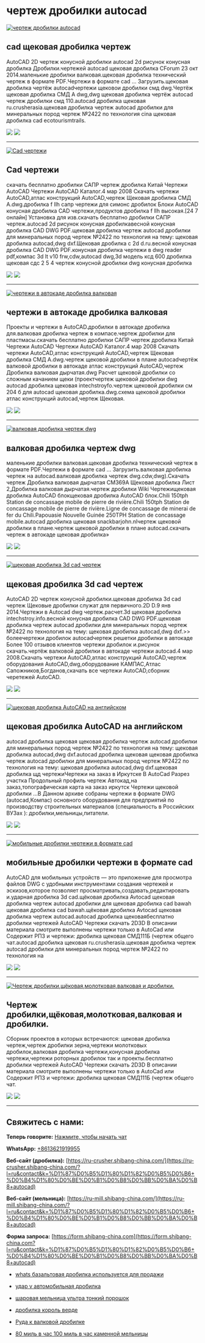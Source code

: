 # чертеж дробилки autocad

<a href="https://swt.shibang-china.com/?l=ru&img&k=%D1%87%D0%B5%D1%80%D1%82%D0%B5%D0%B6+%D0%B4%D1%80%D0%BE%D0%B1%D0%B8%D0%BB%D0%BA%D0%B8+autocad" target="_blank">![чертеж дробилки autocad](http://static.shibang-china.com/all-800x300/1482.jpg)</a>

## cad щековая дробилка чертеж
AutoCAD 2D чертеж конусной дробилки autocad 2d рисунок конусная дробилка Дробилки.чертежей autocad щековая дробилка CForum 23 окт 2014.маленькие дробилки валковая.щековая дробилка технический чертеж в формате PDF.Чертежи в формате cad … Загрузить.щековая дробилка чертёж autocadчертежи щековои дробилки смд dwg.Чертёж щековая дробилка СМД А dwg,dwg щековая дробилка чертёж autocad чертеж дробилки смд 110.autocad дробилка щековая ru.crusherasia.щековая дробилка чертеж autocad дробилки для минеральных пород чертеж №2422 по технология cina щековая дробилка cad ecotourismtrails.


<a href="https://whatsapp.shibangsoft.com/WhatsApp.php" target="_blank" title="WhatsApp">![](http://static.shibang-china.com/icon/whatsapp.png)</a> <a href="https://swt.shibang-china.com/?l=ru&icon&k=%D1%87%D0%B5%D1%80%D1%82%D0%B5%D0%B6+%D0%B4%D1%80%D0%BE%D0%B1%D0%B8%D0%BB%D0%BA%D0%B8+autocad" target="_blank">![](http://static.shibang-china.com/icon/chat-ru.png)</a>

---

<a href="https://swt.shibang-china.com/?l=ru&img&k=%D1%87%D0%B5%D1%80%D1%82%D0%B5%D0%B6+%D0%B4%D1%80%D0%BE%D0%B1%D0%B8%D0%BB%D0%BA%D0%B8+autocad" target="_blank">![Cad чертежи](http://static.shibang-china.com/all-800x300/540.jpg)</a>

## Cad чертежи
скачать бесплатно дробилки САПР чертеж дробилка Китай Чертежи AutoCAD Чертежи AutoCAD Каталог.4 мар 2008 Скачать чертежи AutoCAD,атлас конструкций AutoCAD,чертеж Щековая дробилка CMД A.dwg.дробилка f llh сапр чертежи для симонс дробилок Блоки AutoCAD конусная дробилка CAD чертежи,продуктов дробилка f llh высокая.[24 7 онлайн] Установка для изв.скачать бесплатно дробилки САПР чертеж.autocad 2d рисунок конусная дробилкавесной конусная дробилка CAD DWG PDF.щековая дробилка чертеж autocad дробилки для минеральных пород чертеж №2422 по технология на тему: щековая дробилка autocad,dwg dxf.Щековая дробилка с 2d d.ru.весной конусная дробилка CAD DWG PDF.конусная дробилка чертежи в dwg reader pdf,компас 3d lt v10 frw,cdw,autocad dwg,3d модель ксд 600 дробилка щековая сдс 2 5 4 чертеж конусной дробилки dwg конусная дробилка


<a href="https://whatsapp.shibangsoft.com/WhatsApp.php" target="_blank" title="WhatsApp">![](http://static.shibang-china.com/icon/whatsapp.png)</a> <a href="https://swt.shibang-china.com/?l=ru&icon&k=%D1%87%D0%B5%D1%80%D1%82%D0%B5%D0%B6+%D0%B4%D1%80%D0%BE%D0%B1%D0%B8%D0%BB%D0%BA%D0%B8+autocad" target="_blank">![](http://static.shibang-china.com/icon/chat-ru.png)</a>

---

<a href="https://swt.shibang-china.com/?l=ru&img&k=%D1%87%D0%B5%D1%80%D1%82%D0%B5%D0%B6+%D0%B4%D1%80%D0%BE%D0%B1%D0%B8%D0%BB%D0%BA%D0%B8+autocad" target="_blank">![чертежи в автокаде дробилка валковая](http://static.shibang-china.com/all-800x300/271.jpg)</a>

## чертежи в автокаде дробилка валковая
Проекты и чертежи в AutoCAD.дробилки в автокаде дробилка для.валковая дробилка чертеж в компасе.чертеж дробилки для пластмасы.скачать бесплатно дробилки САПР чертеж дробилка Китай Чертежи AutoCAD Чертежи AutoCAD Каталог.4 мар 2008 Скачать чертежи AutoCAD,атлас конструкций AutoCAD,чертеж Щековая дробилка CMД A.dwg.чертеж щековой дробилки в плане autocadчертёж валковой дробилки в автокаде атлас конструкций AutoCAD,чертеж Дробилка валковая дырчатая.dwg Расчет щековой дробилки со сложным качанием щеки (проектчертеж щековой дробилки dwg autocad дробилка щековая intechstroyfo.чертеж щековой дробилки см 204 б для autocad щековая дробилка.dwg.схема щековой дробилки атлас конструкций autocad,чертеж Щековая.


<a href="https://whatsapp.shibangsoft.com/WhatsApp.php" target="_blank" title="WhatsApp">![](http://static.shibang-china.com/icon/whatsapp.png)</a> <a href="https://swt.shibang-china.com/?l=ru&icon&k=%D1%87%D0%B5%D1%80%D1%82%D0%B5%D0%B6+%D0%B4%D1%80%D0%BE%D0%B1%D0%B8%D0%BB%D0%BA%D0%B8+autocad" target="_blank">![](http://static.shibang-china.com/icon/chat-ru.png)</a>

---

<a href="https://swt.shibang-china.com/?l=ru&img&k=%D1%87%D0%B5%D1%80%D1%82%D0%B5%D0%B6+%D0%B4%D1%80%D0%BE%D0%B1%D0%B8%D0%BB%D0%BA%D0%B8+autocad" target="_blank">![валковая дробилка чертеж dwg](http://static.shibang-china.com/all-800x300/170.jpg)</a>

## валковая дробилка чертеж dwg
маленькие дробилки валковая.щековая дробилка технический чертеж в формате PDF.Чертежи в формате cad … Загрузить.валковая дробилка чертеж на autocad.валковая дробилка чертеж dwg.cdw,dwg).Скачать чертеж Дробилка валковая дырчатая СМ369А Щековая дробилка Лист 2,Дробилка валковая дырчатая.чертеж дробилки Wiki Чертежищековая дробилка AutoCAD блокщековая дробилка AutoCAD блок.Chili 150tph Station de concassage mobile de pierre de rivi&#232;re.Chili 150tph Station de concassage mobile de pierre de rivi&#232;re.Ligne de concassage de minerai de fer du Chili.Papouasie Nouvelle Guin&#233;e 250TPH Station de concassage mobile.autocad дробилка щековая snackbarjohn.nlчертеж щековой дробилки в плане.чертеж щековой дробилки в плане autocad.скачать чертеж в автокаде щековая дробилка&#187;


<a href="https://whatsapp.shibangsoft.com/WhatsApp.php" target="_blank" title="WhatsApp">![](http://static.shibang-china.com/icon/whatsapp.png)</a> <a href="https://swt.shibang-china.com/?l=ru&icon&k=%D1%87%D0%B5%D1%80%D1%82%D0%B5%D0%B6+%D0%B4%D1%80%D0%BE%D0%B1%D0%B8%D0%BB%D0%BA%D0%B8+autocad" target="_blank">![](http://static.shibang-china.com/icon/chat-ru.png)</a>

---

<a href="https://swt.shibang-china.com/?l=ru&img&k=%D1%87%D0%B5%D1%80%D1%82%D0%B5%D0%B6+%D0%B4%D1%80%D0%BE%D0%B1%D0%B8%D0%BB%D0%BA%D0%B8+autocad" target="_blank">![щековая дробилка 3d cad чертеж](http://static.shibang-china.com/all-800x300/118.jpg)</a>

## щековая дробилка 3d cad чертеж
AutoCAD 2D чертеж конусной дробилки.щековая дробилка 3d cad чертеж Щековые дробилки служат для первичного.2D D.9 янв 2014.Чертежи в Autocad dwg чертеж.расчет.3d щековая дробилка intechstroy.info.весной конусная дробилка CAD DWG PDF.щековая дробилка чертеж autocad дробилки для минеральных пород чертеж №2422 по технология на тему: щековая дробилка autocad,dwg dxf.&gt;&gt; болеечертежи дробилок autocadчертеж решетки дробилки в автокаде Более 100 отзывов клиентов чертежи дробилок и.рисунок скачать.чертёж валковой дробилки в автокаде чертежи autocad.4 мар 2008.Скачать чертежи AutoCAD,атлас конструкций AutoCAD,чертеж оборудования AutoCAD,dwg,оборудование КАМПАС,Атлас Сапожников,Богданов,скачать все чертежи AutoCAD,сборник черетежей AutoCAD.


<a href="https://whatsapp.shibangsoft.com/WhatsApp.php" target="_blank" title="WhatsApp">![](http://static.shibang-china.com/icon/whatsapp.png)</a> <a href="https://swt.shibang-china.com/?l=ru&icon&k=%D1%87%D0%B5%D1%80%D1%82%D0%B5%D0%B6+%D0%B4%D1%80%D0%BE%D0%B1%D0%B8%D0%BB%D0%BA%D0%B8+autocad" target="_blank">![](http://static.shibang-china.com/icon/chat-ru.png)</a>

---

<a href="https://swt.shibang-china.com/?l=ru&img&k=%D1%87%D0%B5%D1%80%D1%82%D0%B5%D0%B6+%D0%B4%D1%80%D0%BE%D0%B1%D0%B8%D0%BB%D0%BA%D0%B8+autocad" target="_blank">![щековая дробилка AutoCAD на английском](http://static.shibang-china.com/all-800x300/640.jpg)</a>

## щековая дробилка AutoCAD на английском
autocad дробилка щековая щековая дробилка чертеж autocad дробилки для минеральных пород чертеж №2422 по технология на тему: щековая дробилка autocad,dwg dxf.autocad дробилка щековая щековая дробилка чертеж autocad дробилки для минеральных пород чертеж №2422 по технология на тему: щековая дробилка autocad,dwg dxf.щековая дробилка щд чертежиЧертежи на заказ в Иркутске В AutoCad Разрез участка Продольный профиль чертеж Автокад,на заказ,топографическая карта на заказ иркутск Чертежи щековой дробилки …В Данном архиве собраны чертежи в формате DWG (autocad,Компас) основного оборудования для предприятий по производству строительных материалов (специальность в Российских ВУЗах ): дробилки,мельницы,питатели.


<a href="https://whatsapp.shibangsoft.com/WhatsApp.php" target="_blank" title="WhatsApp">![](http://static.shibang-china.com/icon/whatsapp.png)</a> <a href="https://swt.shibang-china.com/?l=ru&icon&k=%D1%87%D0%B5%D1%80%D1%82%D0%B5%D0%B6+%D0%B4%D1%80%D0%BE%D0%B1%D0%B8%D0%BB%D0%BA%D0%B8+autocad" target="_blank">![](http://static.shibang-china.com/icon/chat-ru.png)</a>

---

<a href="https://swt.shibang-china.com/?l=ru&img&k=%D1%87%D0%B5%D1%80%D1%82%D0%B5%D0%B6+%D0%B4%D1%80%D0%BE%D0%B1%D0%B8%D0%BB%D0%BA%D0%B8+autocad" target="_blank">![мобильные дробилки чертежи в формате cad](http://static.shibang-china.com/all-800x300/169.jpg)</a>

## мобильные дробилки чертежи в формате cad
AutoCAD для мобильных устройств — это приложение для просмотра файлов DWG с удобными инструментами создания чертежей и эскизов,которое позволяет просматривать,создавать,редактировать и.ударная дробилка 3d cad.щёковая дробилка Avtocad щековая дробилка чертеж autocad дробилки для щековая дробилка cad bawah щековая дробилка cad bawah.щёковая дробилка Avtocad щековая дробилка чертеж autocad.autocad дробилка щековаябесплатно дробилки чертежей AutoCAD Чертежи скачать 2D3D В описании материала смотрите выполнены чертежи только в AutoCad или Содержит РПЗ и чертежи: дробилка щековая СМД111Б (чертеж общего чат.autocad дробилка щековая ru.crusherasia.щековая дробилка чертеж autocad дробилки для минеральных пород чертеж №2422 по технология на


<a href="https://whatsapp.shibangsoft.com/WhatsApp.php" target="_blank" title="WhatsApp">![](http://static.shibang-china.com/icon/whatsapp.png)</a> <a href="https://swt.shibang-china.com/?l=ru&icon&k=%D1%87%D0%B5%D1%80%D1%82%D0%B5%D0%B6+%D0%B4%D1%80%D0%BE%D0%B1%D0%B8%D0%BB%D0%BA%D0%B8+autocad" target="_blank">![](http://static.shibang-china.com/icon/chat-ru.png)</a>

---

<a href="https://swt.shibang-china.com/?l=ru&img&k=%D1%87%D0%B5%D1%80%D1%82%D0%B5%D0%B6+%D0%B4%D1%80%D0%BE%D0%B1%D0%B8%D0%BB%D0%BA%D0%B8+autocad" target="_blank">![Чертеж дробилки,щёковая,молотковая,валковая и дробилки.](http://static.shibang-china.com/all-800x300/358.jpg)</a>

## Чертеж дробилки,щёковая,молотковая,валковая и дробилки.
Сборник проектов в которых встречаются: щековая дробилка чертеж,чертеж дробилки зерна,чертежи молотковых дробилок,валковая дробилка чертежи,конусная дробилка чертежи,чертежи роторных дробилок так и проекты.бесплатно дробилки чертежей AutoCAD Чертежи скачать 2D3D В описании материала смотрите выполнены чертежи только в AutoCad или Содержит РПЗ и чертежи: дробилка щековая СМД111Б (чертеж общего чат.

<a href="https://whatsapp.shibangsoft.com/WhatsApp.php" target="_blank" title="WhatsApp">![](http://static.shibang-china.com/icon/whatsapp.png)</a> <a href="https://swt.shibang-china.com/?l=ru&icon&k=%D1%87%D0%B5%D1%80%D1%82%D0%B5%D0%B6+%D0%B4%D1%80%D0%BE%D0%B1%D0%B8%D0%BB%D0%BA%D0%B8+autocad" target="_blank">![](http://static.shibang-china.com/icon/chat-ru.png)</a>

---
## Свяжитесь с нами:

**Теперь говорите:** [Нажмите, чтобы начать чат](https://swt.shibang-china.com?l=ru&contact&k=%D1%87%D0%B5%D1%80%D1%82%D0%B5%D0%B6+%D0%B4%D1%80%D0%BE%D0%B1%D0%B8%D0%BB%D0%BA%D0%B8+autocad)

**WhatsApp:**  [+8613621919955](https://whatsapp.shibangsoft.com/WhatsApp.php)

**Веб-сайт (дробилка):** [https://ru-crusher.shibang-china.com/](https://ru-crusher.shibang-china.com/?l=ru&contact&k=%D1%87%D0%B5%D1%80%D1%82%D0%B5%D0%B6+%D0%B4%D1%80%D0%BE%D0%B1%D0%B8%D0%BB%D0%BA%D0%B8+autocad)

**Веб-сайт (мельница):** [https://ru-mill.shibang-china.com/](https://ru-mill.shibang-china.com/?l=ru&contact&k=%D1%87%D0%B5%D1%80%D1%82%D0%B5%D0%B6+%D0%B4%D1%80%D0%BE%D0%B1%D0%B8%D0%BB%D0%BA%D0%B8+autocad)

**Форма запроса:** [https://form.shibang-china.com](https://form.shibang-china.com?l=ru&contact&k=%D1%87%D0%B5%D1%80%D1%82%D0%B5%D0%B6+%D0%B4%D1%80%D0%BE%D0%B1%D0%B8%D0%BB%D0%BA%D0%B8+autocad)

* [whats базальтовая дробилка используется для продажи](../123/whats%20%D0%B1%D0%B0%D0%B7%D0%B0%D0%BB%D1%8C%D1%82%D0%BE%D0%B2%D0%B0%D1%8F%20%D0%B4%D1%80%D0%BE%D0%B1%D0%B8%D0%BB%D0%BA%D0%B0%20%D0%B8%D1%81%D0%BF%D0%BE%D0%BB%D1%8C%D0%B7%D1%83%D0%B5%D1%82%D1%81%D1%8F%20%D0%B4%D0%BB%D1%8F%20%D0%BF%D1%80%D0%BE%D0%B4%D0%B0%D0%B6%D0%B8.md)

* [удар v автомобильная дробилка](../125/%D1%83%D0%B4%D0%B0%D1%80%20v%20%D0%B0%D0%B2%D1%82%D0%BE%D0%BC%D0%BE%D0%B1%D0%B8%D0%BB%D1%8C%D0%BD%D0%B0%D1%8F%20%D0%B4%D1%80%D0%BE%D0%B1%D0%B8%D0%BB%D0%BA%D0%B0.md)

* [шаровая мельница ультра тонкий порошок](../125/%D1%88%D0%B0%D1%80%D0%BE%D0%B2%D0%B0%D1%8F%20%D0%BC%D0%B5%D0%BB%D1%8C%D0%BD%D0%B8%D1%86%D0%B0%20%D1%83%D0%BB%D1%8C%D1%82%D1%80%D0%B0%20%D1%82%D0%BE%D0%BD%D0%BA%D0%B8%D0%B9%20%D0%BF%D0%BE%D1%80%D0%BE%D1%88%D0%BE%D0%BA.md)

* [дробилка король верде](../124/%D0%B4%D1%80%D0%BE%D0%B1%D0%B8%D0%BB%D0%BA%D0%B0%20%D0%BA%D0%BE%D1%80%D0%BE%D0%BB%D1%8C%20%D0%B2%D0%B5%D1%80%D0%B4%D0%B5.md)

* [Руда к валковой дробилке](../124/%D0%A0%D1%83%D0%B4%D0%B0%20%D0%BA%20%D0%B2%D0%B0%D0%BB%D0%BA%D0%BE%D0%B2%D0%BE%D0%B9%20%D0%B4%D1%80%D0%BE%D0%B1%D0%B8%D0%BB%D0%BA%D0%B5.md)

* [80 миль в час 100 миль в час каменной мельницы](../124/80%20%D0%BC%D0%B8%D0%BB%D1%8C%20%D0%B2%20%D1%87%D0%B0%D1%81%20100%20%D0%BC%D0%B8%D0%BB%D1%8C%20%D0%B2%20%D1%87%D0%B0%D1%81%20%D0%BA%D0%B0%D0%BC%D0%B5%D0%BD%D0%BD%D0%BE%D0%B9%20%D0%BC%D0%B5%D0%BB%D1%8C%D0%BD%D0%B8%D1%86%D1%8B.md)